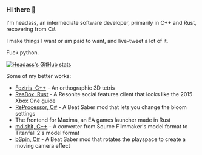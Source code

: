 ### Hi there 👋

I'm headass, an intermediate software developer, primarily in C++ and Rust, recovering from C#.

I make things I want or am paid to want, and live-tweet a lot of it.

Fuck python.

[![Headass's GitHub stats](https://github-readme-stats.vercel.app/api/top-langs/?username=headassbtw&layout=compact&theme=onedark)](https://github.com/anuraghazra/github-readme-stats)


Some of my better works:
- [Feztris, C++](https://headassbtw.itch.io/feztris) - An orthographic 3D tetris
- [ResBox, Rust](https://github.com/headassbtw/ResBox) - A Resonite social features client that looks like the 2015 Xbox One guide
- [ReProcessor, C#](https://github.com/headassbtw/ReProcessor) - A Beat Saber mod that lets you change the bloom settings
- The frontend for Maxima, an EA games launcher made in Rust
- [mdlshit, C++](https://github.com/headassbtw/mdlshit) - A converter from Source Filmmaker's model format to Titanfall 2's model format 
- [bSpin, C#](https://github.com/TeamFeVR/bSpin) - A Beat Saber mod that rotates the playspace to create a moving camera effect
